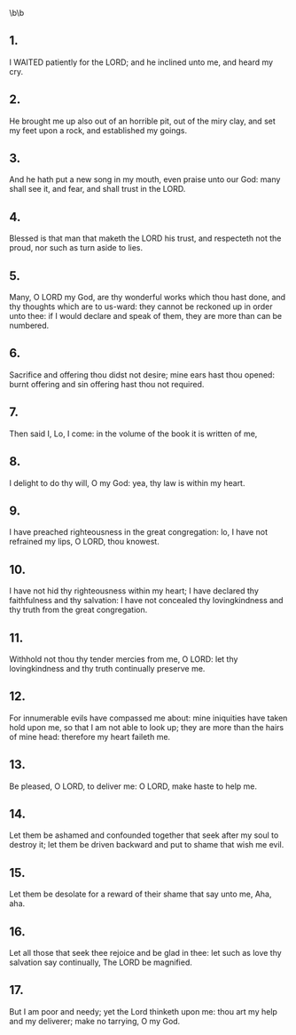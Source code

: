 \b\b
## 1.
I WAITED patiently for the LORD; and he inclined unto me, and heard my cry.
## 2.
He brought me up also out of an horrible pit, out of the miry clay, and set my feet upon a rock, and established my goings.
## 3.
And he hath put a new song in my mouth, even praise unto our God: many shall see it, and fear, and shall trust in the LORD.
## 4.
Blessed is that man that maketh the LORD his trust, and respecteth not the proud, nor such as turn aside to lies.
## 5.
Many, O LORD my God, are thy wonderful works which thou hast done, and thy thoughts which are to us-ward: they cannot be reckoned up in order unto thee: if I would declare and speak of them, they are more than can be numbered.
## 6.
Sacrifice and offering thou didst not desire; mine ears hast thou opened: burnt offering and sin offering hast thou not required.
## 7.
Then said I, Lo, I come: in the volume of the book it is written of me,
## 8.
I delight to do thy will, O my God: yea, thy law is within my heart.
## 9.
I have preached righteousness in the great congregation: lo, I have not refrained my lips, O LORD, thou knowest.
## 10.
I have not hid thy righteousness within my heart; I have declared thy faithfulness and thy salvation: I have not concealed thy lovingkindness and thy truth from the great congregation.
## 11.
Withhold not thou thy tender mercies from me, O LORD: let thy lovingkindness and thy truth continually preserve me.
## 12.
For innumerable evils have compassed me about: mine iniquities have taken hold upon me, so that I am not able to look up; they are more than the hairs of mine head: therefore my heart faileth me.
## 13.
Be pleased, O LORD, to deliver me: O LORD, make haste to help me.
## 14.
Let them be ashamed and confounded together that seek after my soul to destroy it; let them be driven backward and put to shame that wish me evil.
## 15.
Let them be desolate for a reward of their shame that say unto me, Aha, aha.
## 16.
Let all those that seek thee rejoice and be glad in thee: let such as love thy salvation say continually, The LORD be magnified.
## 17.
But I am poor and needy; yet the Lord thinketh upon me: thou art my help and my deliverer; make no tarrying, O my God.
